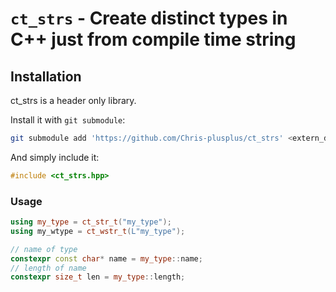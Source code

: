 # `ct_strs` - Create distinct types in C++ just from compile time string

## Installation
ct_strs is a header only library.

Install it with `git submodule`:
```bash
git submodule add 'https://github.com/Chris-plusplus/ct_strs' <extern_dir>/ct_strs
```

And simply include it:
```c++
#include <ct_strs.hpp>
```

### Usage

```c++
using my_type = ct_str_t("my_type");
using my_wtype = ct_wstr_t(L"my_type");

// name of type
constexpr const char* name = my_type::name;
// length of name
constexpr size_t len = my_type::length;
```
